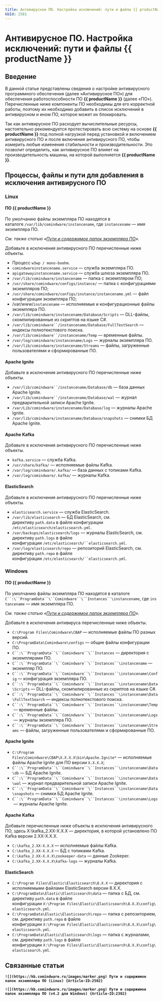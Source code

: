 ```yaml
---
title: Антивирусное ПО. Настройка исключений: пути и файлы {{ productName }}
kbId: 2581
---
```


# Антивирусное ПО. Настройка исключений: пути и файлы {{ productName }}

## Введение

В данной статье представлены сведения о настройке антивирусного программного обеспечения (далее «Антивирусное ПО») для обеспечения работоспособности ПО **{{ productName }}** (далее «ПО»). Перечисленные ниже компоненты ПО необходимы для его корректной работы, поэтому их необходимо добавить в список исключений в антивирусном и ином ПО, которое может их блокировать.

Так как антивирусное ПО расходует вычислительные ресурсы, настоятельно рекомендуется протестировать всю систему на основе **{{ productName }}** под полной нагрузкой перед установкой и включением антивирусного ПО и после включения антивирусного ПО, чтобы измерить любые изменения стабильности и производительности. Это позволит определить, как антивирусное ПО влияет на производительность машины, на которой выполняется **{{ productName }}**.

## Процессы, файлы и пути для добавления в исключения антивирусного ПО

### Linux

#### ПО {{ productName }}

По умолчанию файлы экземпляра ПО находятся в каталоге `/var/lib/comindware/instancename`, где `instancename` — имя экземпляра ПО.

*См. также статью «[Пути и содержимое папок экземпляра ПО](https://kb.comindware.ru/article.php?id=2502)».*

Добавьте в исключения антивирусного ПО перечисленные ниже объекты.

- Процесс `w3wp / mono-boehm`.
- `comindwareinstancename.service` — служба экземпляра ПО.
- `apigatewayinstancename.service` — служба шлюза экземпляра ПО.
- `/var/lib/comindware/instancename` — папка с экземпляром ПО;
- `/usr/share/comindware/configs/instance/` — папка с конфигурациями экземпляров ПО;
- `/usr/share/comindware/configs/instance/instancename.yml` — файл конфигурации экземпляра ПО;
- /var/www/`instancename` — исполняемые и конфигурационные файлы экземпляра ПО.
- `/var/lib/comindware/instancename/Database/Scripts` — DLL-файлы, скомпилированные из скриптов на языке C#.
- `/var/lib/comindware``/instancename/Database/FullTextSearch` — индексы полнотекстового поиска.
- `/var/lib/comindware``/instancename/Temp` — временные файлы.
- `/var/log/comindware/instancename/Logs` — журналы экземпляра ПО.
- `/var/lib/comindware/instancename/Streams` — файлы, загруженные пользователями и сформированные ПО.

#### Apache Ignite

Добавьте в исключения антивирусного ПО перечисленные ниже объекты.

- `/var/lib/comindware``/instancename/Database/db` — база данных Apache Ignite.
- `/var/lib/comindware``/instancename/Database/wal` — журнал предварительной записи Apache Ignite.
- `/var/Lib/comindware/instancename/Database/log` — журналы Apache Ignite.
- `/var/lib/comindware/instancename/Database/snapshots` — снимки БД Apache Ignite.

#### Apache Kafka

Добавьте в исключения антивирусного ПО перечисленные ниже объекты.

- `kafka.service` — служба Kafka.
- `/usr/share/kafka/` — исполняемые файлы Kafka.
- `/var/log/comindware/.kafka/` — база данных с топиками Kafka.
- `/var/log/comindware/.kafka/` — журналы Kafka.

#### ElasticSearch

Добавьте в исключения антивирусного ПО перечисленные ниже объекты.

- `elasticsearch.service` — служба ElasticSearch.
- `/var/lib/elasticsearch` — БД ElasticSearch, см. директиву `path.data` в файле конфигурации `/etc/elasticsearch/elasticsearch.yml`.
- `/var/backups/elasticsearch/logs` — журналы ElasticSearch, см. директиву `path.logs` в файле конфигурации `/etc/elasticsearch/``elasticsearch.yml`.
- `/var/log/elasticsearch/repo` — репозиторий ElasticSearch, см. директиву `path.repo` в файле конфигурации `/etc/elasticsearch/``elasticsearch.yml`.

### Windows

#### ПО {{ productName }}

По умолчанию файлы экземпляра ПО находятся в каталоге `C``:\``ProgramData``\``Comindware``\``Instances``\instancename`, где `instancename` — имя экземпляра ПО.

*См. также статью «[Пути и содержимое папок экземпляра ПО](https://kb.comindware.ru/article.php?id=2302)».*

Добавьте в исключения антивируса перечисленные ниже объекты.

- `C:\Program Files\Comindware\CBAP` — исполняемые файлы ПО разных версий.
- `C:\ProgramData\Comindware\configs` — общие файлы конфигурации ПО.
- `C``:\``ProgramData``\``Comindware``\``Instances` — директория с экземплярами ПО.
- `C``:\``ProgramData``\``Comindware``\``Instances``\instancename` — экземпляр ПО.
- `C``:\``ProgramData``\``Comindware``\``Instances``\instancename\Config` — конфигурация экземпляра ПО.
- `C``:\``ProgramData``\``Comindware``\``Instances``\instancename\Data\Scripts` — DLL-файлы, скомпилированные из скриптов на языке C#.
- `C``:\``ProgramData``\``Comindware``\``Instances``\instancename\Data\FullTextSearch` — индексы полнотекстового поиска.
- `C``:\``ProgramData``\``Comindware``\``Instances``\instancename\Temp` — временные файлы.
- `C``:\``ProgramData``\``Comindware``\``Instances``\instancename\Logs` — журналы экземпляра ПО.
- `C``:\``ProgramData``\``Comindware``\``Instances``\instancename\Streams` — файлы, загруженные пользователями и сформированные ПО.

#### Apache Ignite

- `C:\Program Files\Comindware\CBAP\X.X.X.X\bin\Apache.Ignite*` — исполняемые файлы Apache Ignite для ПО версии `X.X.X.X`;
- `C``:\``ProgramData``\``Comindware``\``Instances``\instancename\Data\db` — БД Apache Ignite.
- `C``:\``ProgramData``\``Comindware``\``Instances``\instancename\Data\wal` — журнал предварительной записи Apache Ignite.
- `C``:\``ProgramData``\``Comindware``\``Instances``\instancename\Data\snapshots` — снимки БД Apache Ignite.
- `C``:\``ProgramData``\``Comindware``\``Instances``\instancename\Logs` — журналы Apache Ignite.

#### Apache Kafka

Добавьте перечисленные ниже объекты в исключения антивирусного ПО, здесь X:\kafka\_2.XX-X.X.X — директория, в которой установлено ПО Kafka версии 2.XX-X.X.X.

- `C:\kafka_2.XX-X.X.X` — исполняемые файлы Kafka.
- `C:\kafka_2.XX-X.X.X` — БД с топиками Kafka.
- `C:\kafka_2.XX-X.X.X\zookeeper-data` — данные Zookeper.
- `C:\kafka_2.XX-X.X.X\kafka-logs` — журналы Kafka.

#### ElasticSearch

- `C:\Program Files\Elastic\Elasticsearch\8.X.X` — директория с исполняемыми файлами ElasticSearch версии 8.X.X.
- `C:\ProgramData\Elastic\Elasticsearch\data` — папка с БД, см. директиву `path.data` в файле конфигурации `X:\Program Files\Elastic\Elasticsearch\8.X.X\config\elasticsearch.yml`.
- `C:\ProgramData\Elastic\Elasticsearch\repo` — папка с репозиторием, см. директиву `path.repo` в файле конфигурации `X:\Program Files\Elastic\Elasticsearch\8.X.X\config\elasticsearch.yml`.
- `C:\ProgramData\Elastic\Elasticsearch\logs` — папка с журналами, см. директиву `path.logs` в файле конфигурации `X:\Program Files\Elastic\Elasticsearch\8.X.X\config\elasticsearch.yml`.

## Связанные статьи

**`![](https://kb.comindware.ru/images/marker.png) Пути и содержимое папок экземпляра ПО (Linux) {Article-ID:2502}`**

**`![](https://kb.comindware.ru/images/marker.png) Пути и содержимое папок экземпляра ПО (v4.2 для Windows) {Article-ID:2302}`**



